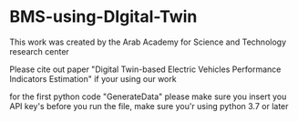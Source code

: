 # BMS-using-DIgital-Twin
This work was created by the Arab Academy for Science and Technology research center

Please cite out paper "Digital Twin-based Electric Vehicles Performance Indicators Estimation" if your using our work

for the first python code "GenerateData" please make sure you insert you API key's before you run the file, make sure you'r using python 3.7 or later

